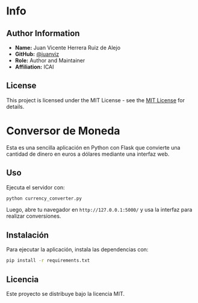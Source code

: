 # Info

## Author Information

- **Name:** Juan Vicente Herrera Ruiz de Alejo
- **GitHub:** [@juanviz](https://github.com/juanviz)
- **Role:** Author and Maintainer
- **Affiliation:** ICAI

## License
This project is licensed under the MIT License - see the [MIT License](https://opensource.org/licenses/MIT) for details.

# Conversor de Moneda

Esta es una sencilla aplicación en Python con Flask que convierte una cantidad de dinero en euros a dólares mediante una interfaz web.

## Uso
Ejecuta el servidor con:

```sh
python currency_converter.py
```

Luego, abre tu navegador en `http://127.0.0.1:5000/` y usa la interfaz para realizar conversiones.

## Instalación
Para ejecutar la aplicación, instala las dependencias con:

```sh
pip install -r requirements.txt
```

## Licencia
Este proyecto se distribuye bajo la licencia MIT.
